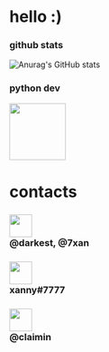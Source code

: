 # hello :)

### github stats
![Anurag's GitHub stats](https://github-readme-stats.vercel.app/api?username=okxan&show_icons=true&theme=dracula)


### python dev
<img style="vertical-align:baseline;" src="https://i.imgur.com/Uz8A9gH.png" width="100">


# contacts
### <img src="https://i.imgur.com/ySFh4zD.png" width="40">  <br>@darkest, @7xan
### <img src="https://i.imgur.com/pztfi19.png" width="40">  <br>xanny#7777
### <img src="https://i.imgur.com/PzNGn1b.png" width="40">  <br>@claimin
